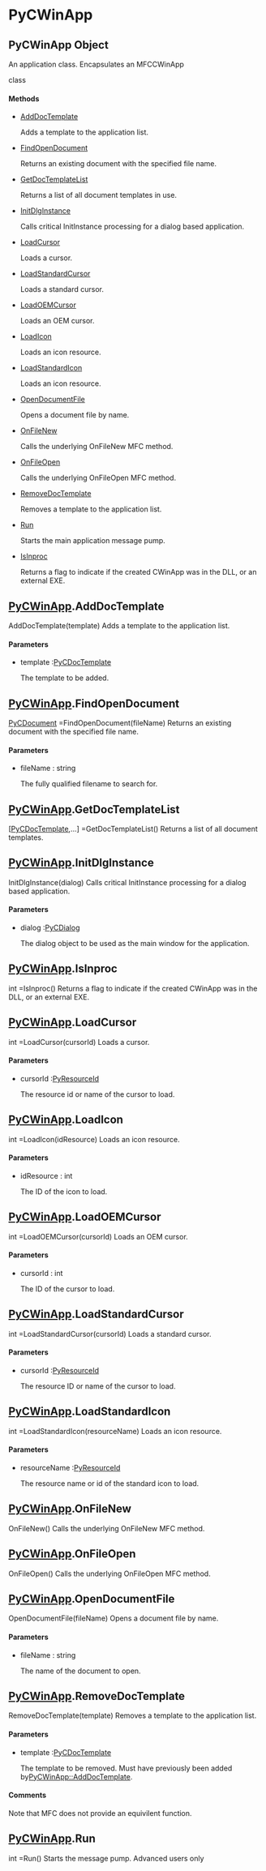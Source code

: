 # PyCWinApp

## PyCWinApp Object



An application class\.  Encapsulates an MFCCWinApp



 class

#### Methods


  - [AddDocTemplate](PyCWinApp.md#pycwinappadddoctemplate)

    Adds a template to the application list\.&nbsp;

  - [FindOpenDocument](PyCWinApp.md#pycwinappfindopendocument)

    Returns an existing document with the specified file name\.&nbsp;

  - [GetDocTemplateList](PyCWinApp.md#pycwinappgetdoctemplatelist)

    Returns a list of all document templates in use\.&nbsp;

  - [InitDlgInstance](PyCWinApp.md#pycwinappinitdlginstance)

    Calls critical InitInstance processing for a dialog based application\.&nbsp;

  - [LoadCursor](PyCWinApp.md#pycwinapploadcursor)

    Loads a cursor\.&nbsp;

  - [LoadStandardCursor](PyCWinApp.md#pycwinapploadstandardcursor)

    Loads a standard cursor\.&nbsp;

  - [LoadOEMCursor](PyCWinApp.md#pycwinapploadoemcursor)

    Loads an OEM cursor\.&nbsp;

  - [LoadIcon](PyCWinApp.md#pycwinapploadicon)

    Loads an icon resource\.&nbsp;

  - [LoadStandardIcon](PyCWinApp.md#pycwinapploadstandardicon)

    Loads an icon resource\.&nbsp;

  - [OpenDocumentFile](PyCWinApp.md#pycwinappopendocumentfile)

    Opens a document file by name\.&nbsp;

  - [OnFileNew](PyCWinApp.md#pycwinapponfilenew)

    Calls the underlying OnFileNew MFC method\.&nbsp;

  - [OnFileOpen](PyCWinApp.md#pycwinapponfileopen)

    Calls the underlying OnFileOpen MFC method\.&nbsp;

  - [RemoveDocTemplate](PyCWinApp.md#pycwinappremovedoctemplate)

    Removes a template to the application list\.&nbsp;

  - [Run](PyCWinApp.md#pycwinapprun)

    Starts the main application message pump\.&nbsp;

  - [IsInproc](PyCWinApp.md#pycwinappisinproc)

    Returns a flag to indicate if the created CWinApp was in the DLL, or an external EXE\.&nbsp;

## [PyCWinApp](#pycwinapp)\.AddDocTemplate

AddDocTemplate\(template\)
Adds a template to the application list\.

#### Parameters


  - template :[PyCDocTemplate](#pycdoctemplate)

    The template to be added\.

## [PyCWinApp](#pycwinapp)\.FindOpenDocument

[PyCDocument](#pycdocument) =FindOpenDocument\(fileName\)
Returns an existing document with the specified file name\.

#### Parameters


  - fileName : string

    The fully qualified filename to search for\.

## [PyCWinApp](#pycwinapp)\.GetDocTemplateList



\[[PyCDocTemplate](#pycdoctemplate),\.\.\.\] =GetDocTemplateList\(\)
Returns a list of all document templates\.

## [PyCWinApp](#pycwinapp)\.InitDlgInstance

InitDlgInstance\(dialog\)
Calls critical InitInstance processing for a dialog based application\.

#### Parameters


  - dialog :[PyCDialog](#pycdialog)

    The dialog object to be used as the main window for the application\.

## [PyCWinApp](#pycwinapp)\.IsInproc



int =IsInproc\(\)
Returns a flag to indicate if the created CWinApp was in the DLL, or an external EXE\.

## [PyCWinApp](#pycwinapp)\.LoadCursor



int =LoadCursor\(cursorId\)
Loads a cursor\.

#### Parameters


  - cursorId :[PyResourceId](#pyresourceid)

    The resource id or name of the cursor to load\.

## [PyCWinApp](#pycwinapp)\.LoadIcon



int =LoadIcon\(idResource\)
Loads an icon resource\.

#### Parameters


  - idResource : int

    The ID of the icon to load\.

## [PyCWinApp](#pycwinapp)\.LoadOEMCursor



int =LoadOEMCursor\(cursorId\)
Loads an OEM cursor\.

#### Parameters


  - cursorId : int

    The ID of the cursor to load\.

## [PyCWinApp](#pycwinapp)\.LoadStandardCursor



int =LoadStandardCursor\(cursorId\)
Loads a standard cursor\.

#### Parameters


  - cursorId :[PyResourceId](#pyresourceid)

    The resource ID or name of the cursor to load\.

## [PyCWinApp](#pycwinapp)\.LoadStandardIcon



int =LoadStandardIcon\(resourceName\)
Loads an icon resource\.

#### Parameters


  - resourceName :[PyResourceId](#pyresourceid)

    The resource name or id of the standard icon to load\.

## [PyCWinApp](#pycwinapp)\.OnFileNew

OnFileNew\(\)
Calls the underlying OnFileNew MFC method\.

## [PyCWinApp](#pycwinapp)\.OnFileOpen

OnFileOpen\(\)
Calls the underlying OnFileOpen MFC method\.

## [PyCWinApp](#pycwinapp)\.OpenDocumentFile

OpenDocumentFile\(fileName\)
Opens a document file by name\.

#### Parameters


  - fileName : string

    The name of the document to open\.

## [PyCWinApp](#pycwinapp)\.RemoveDocTemplate

RemoveDocTemplate\(template\)
Removes a template to the application list\.

#### Parameters


  - template :[PyCDocTemplate](#pycdoctemplate)

    The template to be removed\.  Must have previously been added by[PyCWinApp::AddDocTemplate](PyCWinApp.md#pycwinappadddoctemplate)\.

#### Comments


Note that MFC does not provide an equivilent function\.

## [PyCWinApp](#pycwinapp)\.Run



int =Run\(\)
Starts the message pump\.  Advanced users only